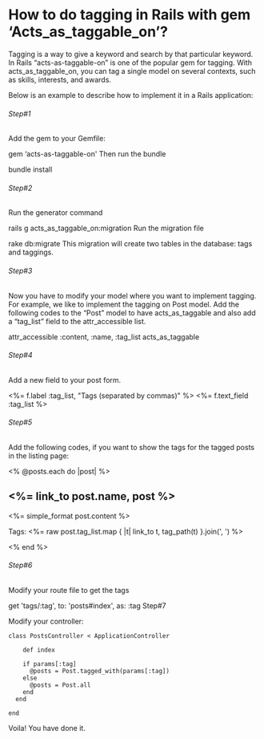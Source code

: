 <h1>How to do tagging in Rails with gem ‘Acts_as_taggable_on’?</h1>

Tagging is a way to give a keyword and search by that particular keyword. In Rails “acts-as-taggable-on” is one of the popular gem for tagging. With acts_as_taggable_on, you can tag a single model on several contexts, such as skills, interests, and awards. 

Below is an example to describe how to implement it in a Rails application:

<h6>Step#1</h6>

Add the gem to your Gemfile:

gem ‘acts-as-taggable-on'
Then run the bundle

bundle install

<h6>Step#2</h6>

Run the generator command

rails g acts_as_taggable_on:migration
Run the migration file

rake db:migrate
This migration will create two tables in the database: tags and taggings.

<h6>Step#3</h6>

Now you have to modify your model where you want to implement tagging.
For example, we like to implement the tagging on Post model.
Add the following codes to the “Post” model to have acts_as_taggable and also add a “tag_list” field to the attr_accessible list.

attr_accessible :content, :name, :tag_list
acts_as_taggable

<h6>Step#4</h6>

Add a new field to your post form.

<%= f.label :tag_list, "Tags (separated by commas)" %>
<%= f.text_field :tag_list %>

<h6>Step#5</h6>

Add the following codes, if you want to show the tags for the tagged posts in the listing page:

<% @posts.each do |post| %>
<h2><%= link_to post.name, post %></h2>
<%= simple_format post.content %>
<p>
Tags: <%= raw post.tag_list.map { |t| link_to t, tag_path(t) }.join(', ') %>
</p>
<% end %>

<h6>Step#6</h6>

Modify your route file to get the tags

get 'tags/:tag', to: 'posts#index', as: :tag
Step#7

Modify your controller:

    class PostsController < ApplicationController
    
        def index
    
        if params[:tag]
          @posts = Post.tagged_with(params[:tag])
        else
          @posts = Post.all
        end
      end
      
    end
  
Voila! You have done it.
